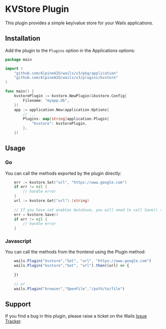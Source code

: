 # KVStore Plugin

This plugin provides a simple key/value store for your Wails applications.

## Installation

Add the plugin to the `Plugins` option in the Applications options:

```go
package main

import (
	"github.com/AlpineAIO/wails/v3/pkg/application"
	"github.com/AlpineAIO/wails/v3/plugins/kvstore"
)

func main() {
	kvstorePlugin := kvstore.NewPlugin(&kvstore.Config{
		Filename: "myapp.db",
	})
	app := application.New(application.Options{
		// ...
		Plugins: map[string]application.Plugin{
			"kvstore": kvstorePlugin,
		},
	})

```

## Usage

### Go

You can call the methods exported by the plugin directly:

```go
    err := kvstore.Set("url", "https://www.google.com")
    if err != nil {
        // handle error
    }
    url := kvstore.Get("url").(string)
    
	// If you have not enables AutoSave, you will need to call Save() to persist the changes
    err = kvstore.Save()
    if err != nil {
        // handle error
    }
```

### Javascript

You can call the methods from the frontend using the Plugin method:

```js
    wails.Plugin("kvstore","Set", "url", "https://www.google.com")
    wails.Plugin("kvstore","Get", "url").then((url) => {
        
    })
    
    // or
    wails.Plugin("browser","OpenFile","/path/to/file")
```

## Support

If you find a bug in this plugin, please raise a ticket on the Wails [Issue Tracker](https://github.com/AlpineAIO/wails/issues). 
